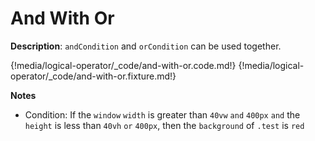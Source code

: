 # And With Or

__Description__: `andCondition` and `orCondition` can be used together.

{!media/logical-operator/_code/and-with-or.code.md!}
{!media/logical-operator/_code/and-with-or.fixture.md!}

__Notes__

+ Condition: If the `window` `width` is greater than `40vw` `and` `400px` `and` the `height` is less than `40vh` `or` `400px`, then the `background` of `.test` is `red`

<div class="cf"></div>
<div class="end"></div>

